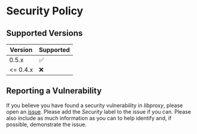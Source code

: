 # Security Policy

## Supported Versions

| Version | Supported          |
| ------- | ------------------ |
| 0.5.x  | :white_check_mark: |
| <= 0.4.x  | :x:                |

## Reporting a Vulnerability

If you believe you have found a security vulnerability in *libproxy*, please open an [issue](https://github.com/libproxy/libproxy/issues). Please add the *Security* label to the issue if you can. Please also include as much information as you can to help identify and, if possible, demonstrate the issue.
